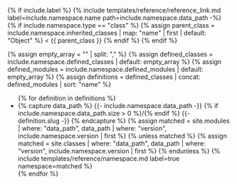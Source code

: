 {% if include.label %}
  {% include templates/reference/reference_link.md label=include.namespace.name path=include.namespace.data_path -%}
  {% if include.namespace.type == "class" %}
  {% assign parent_class = include.namespace.inherited_classes | map: "name" | first | default: "Object" %}
  &lt; {{ parent_class }}
  {% endif %}
{% endif %}

{% assign empty_array = "" | split: "," %}
{% assign defined_classes = include.namespace.defined_classes | default: empty_array %}
{% assign defined_modules = include.namespace.defined_modules | default: empty_array %}
{% assign definitions = defined_classes | concat: defined_modules | sort: "name" %}

<ul>
{% for definition in definitions %}
  <li>
    {% capture data_path %}
      {{- include.namespace.data_path -}}
      {% if include.namespace.data_path.size > 0 %}/{% endif %}
      {{- definition.slug -}}
    {% endcapture %}
    {% assign matched = site.modules | where: "data_path", data_path | where: "version", include.namespace.version | first %}
    {% unless matched %}
      {% assign matched = site.classes | where: "data_path", data_path | where: "version", include.namespace.version | first %}
    {% endunless %}
    {% include templates/reference/namespace.md label=true namespace=matched %}
  </li>
{% endfor %}
</ul>
